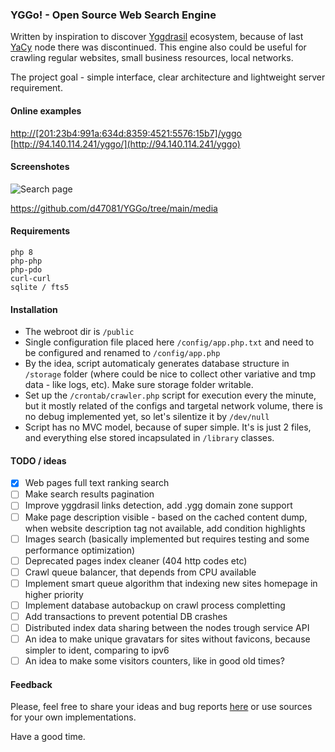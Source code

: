 ### YGGo! - Open Source Web Search Engine

Written by inspiration to discover [Yggdrasil](https://yggdrasil-network.github.io) ecosystem, because of last [YaCy](https://yacy.net/) node there was discontinued.
This engine also could be useful for crawling regular websites, small business resources, local networks.

The project goal - simple interface, clear architecture and lightweight server requirement.

#### Online examples

[http://[201:23b4:991a:634d:8359:4521:5576:15b7]/yggo](http://[201:23b4:991a:634d:8359:4521:5576:15b7]/yggo)  
[http://94.140.114.241/yggo/](http://94.140.114.241/yggo)

#### Screenshotes

![Search page](https://github.com/d47081/YGGo/blob/main/media/search.png?raw=true)

https://github.com/d47081/YGGo/tree/main/media

#### Requirements

```
php 8
php-php
php-pdo
curl-curl
sqlite / fts5
```

#### Installation 

* The webroot dir is `/public` 
* Single configuration file placed here `/config/app.php.txt` and need to be configured and renamed to `/config/app.php`
* By the idea, script automaticaly generates database structure in `/storage` folder (where could be nice to collect other variative and tmp data - like logs, etc). Make sure storage folder writable.
* Set up the `/crontab/crawler.php` script for execution every the minute, but it mostly related of the configs and targetal network volume, there is no debug implemented yet, so let's silentize it by `/dev/null`
* Script has no MVC model, because of super simple. It's is just 2 files, and everything else stored incapsulated in `/library` classes.

#### TODO / ideas

* [x] Web pages full text ranking search 
* [ ] Make search results pagination
* [ ] Improve yggdrasil links detection, add .ygg domain zone support
* [ ] Make page description visible - based on the cached content dump, when website description tag not available, add condition highlights
* [ ] Images search (basically implemented but requires testing and some performance optimization)
* [ ] Deprecated pages index cleaner (404 http codes etc)
* [ ] Crawl queue balancer, that depends from CPU available
* [ ] Implement smart queue algorithm that indexing new sites homepage in higher priority
* [ ] Implement database autobackup on crawl process completting
* [ ] Add transactions to prevent potential DB crashes
* [ ] Distributed index data sharing between the nodes trough service API
* [ ] An idea to make unique gravatars for sites without favicons, because simpler to ident, comparing to ipv6
* [ ] An idea to make some visitors counters, like in good old times?

#### Feedback 

Please, feel free to share your ideas and bug reports [here](https://github.com/d47081/YGGo/issues) or use sources for your own implementations.

Have a good time.

